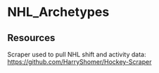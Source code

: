# NHL_Archetypes
## Resources
 Scraper used to pull NHL shift and activity data: https://github.com/HarryShomer/Hockey-Scraper 
